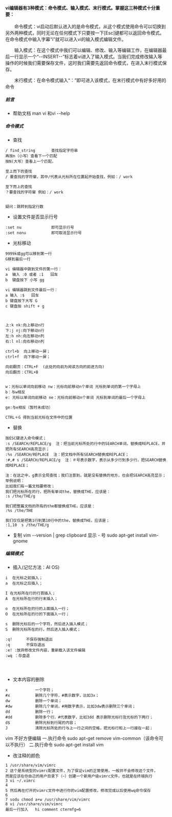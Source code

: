 #### vi编辑器有3种模式：命令模式、输入模式、末行模式。掌握这三种模式十分重要：

　　命令模式：vi启动后默认进入的是命令模式，从这个模式使用命令可以切换到另外两种模式，同时无论在任何模式下只要按一下[Esc]键都可以返回命令模式。在命令模式中输入字幕“i”就可以进入vi的输入模式编辑文件。

　　输入模式：在这个模式中我们可以编辑、修改、输入等编辑工作，在编辑器最后一行显示一个“--INSERT--”标志着vi进入了输入模式。当我们完成修改输入等操作的时候我们需要保存文件，这时我们需要先返回命令模式，在进入末行模式保存。

　　末行模式：在命令模式输入“：”即可进入该模式，在末行模式中有好多好用的命令


##### 前言
- 帮助文档
man vi 和vi --help

##### 命令模式
- 查找
```
/ find_string       查找指定字符串
再按n（小写）查看下一个匹配
按N(大写）查看上一个匹配，

至上而下的查找
/ 要查找的字符窜，其中/代表从光标所在位置起开始查找，例如：/ work

至下而上的查找
？要查找的字符窜 例如：/ work


疑问：跳转到指定行数
```

- 设置文件是否显示行号  
```
:set nu             即可显示行号
:set nonu           即可取消显示行号
```

- 光标移动
```
9999k或gg可以移到第一行
G移到最后一行

vi 编辑器中跳到文件的第一行：
a  输入 :0 或者 :1   回车
b  键盘按下 小写 gg

vi 编辑器跳到文件最后一行：
a 输入 :$   回车
b 键盘按下大写 G
c 键盘按 shift + g  



上:k nk:向上移动n行
下:j nj:向下移动n行
左:h nh:向左移动n列
右:l nl:向右移动n列

ctrl+b  向上移动一屏；
ctrl+f  向下移动一屏；

向前翻页：CTRL+F  (此处的向前为阅读方向的前进方向)
向后翻页：CTRL+B


w：光标以单词向前移动 nw：光标向前移动n个单词 光标到单词的第一个字母上
b：与w相反
e: 光标以单词向前移动 ne：光标向前移动n个单词 光标到单词的最后一个字母上

ge:与e相反（暂时未成功）

CTRL＋G 得到当前光标在文件中的位置

```

- 替换
```
按ESC键进入命令模式；
:s /SEARCH/REPLACE/g  注：把当前光标所处的行中的SEARCH单词，替换成REPLACE，并把所有SEARCH高亮显示；
:%s /SEARCH/REPLACE  注：把文档中所有SEARCH替换成REPLACE；
:#,# s /SEARCH/REPLACE/g  注：＃号表示数字，表示从多少行到多少行，把SEARCH替换成REPLACE；

注：在这之中，g表示全局查找；我们注意到，就是没有替换的地方，也会把SEARCH高亮显示；
举例说明：
比如我们有一篇文档要修改；
我们把光标所在的行，把所有单词the，替换成THE，应该是：
:s /the/THE/g

我们把整篇文档的所有的the都替换成THE，应该是：
:%s /the/THE

我们仅仅是把第1行到第10行中的the，替换成THE，应该是；
:1,10  s /the/THE/g
```

- 复制
vim --version | grep clipboard
显示 - 号
sudo apt-get install vim-gnome




##### 编辑模式
- 插入(记忆方法：AI  OS)
```
i  在光标之前插入；
a  在光标之后插入；

I 在光标所在行的行首插入；
A  在光标所在行的行末插入；

o  在光标所在的行的上面插入一行；
O  在光标所在的行的下面插入一行；

s  删除光标后的一个字符，然后进入插入模式；
S  删除光标所在的行，然后进入插入模式；
```




```
:q!      不保存强制退出
:q       不保存退出
:e! :放弃修改文件内容，重新载入该文件编辑
:wq ：存盘退




```
- 文本内容的删除
```
x            一个字符；
#x           删除几个字符，#表示数字，比如3x；
dw           删除一个单词；
#dw          删除几个单词，#用数字表示，比如3dw表示删除三个单词；
dd           删除一行；
#dd          删除多个行，#代表数字，比如3dd 表示删除光标行及光标的下两行；
d$           删除光标到行尾的内容；
J            清除光标所处的行与上一行之间的空格，把光标行和上一行接在一起；
 ```



vim 不好方便编辑
一.执行命令 sudo apt-get remove vim-common（该命令可以不执行）
二.执行命令 sudo apt-get install vim


- 改注释的颜色
```
1 /usr/share/vim/vimrc
2 这个是系统型的vimrc配置文件，为了保证vim的正常使用，一般并不会修改这个文件，
而是应该在你自己的用户目录下（~）创建一个新用户级vimrc文件，也就是在终端执行
3 vi ~/.vimrc
4
5 然后再在打开的vimrc文件中进行你的vim配置修改，修改完成以后使用wq命令保存
6
7 sodu chmod a+w /usr/share/vim/vimrc
8 vi /usr/share/vim/vimrc
最后一行加入   hi comment ctermfg=6
```
